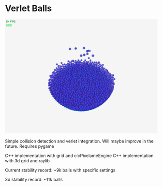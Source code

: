 # Verlet Balls

![](https://github.com/michbogos/Verlet-physics/blob/master/preview.png?raw=true)

Simple collision detection and verlet integration.
Will maybe improve in the future.
Requires pygame

C++ implementation with grid and olcPixelameEngine
C++ implementation with 3d grid and raylib

Current stability record: ~9k balls with specific settings

3d stability record: ~11k balls